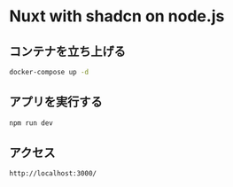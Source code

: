# Nuxt with shadcn on node.js

## コンテナを立ち上げる
```sh
docker-compose up -d
```

## アプリを実行する
```sh
npm run dev
```

## アクセス
```sh
http://localhost:3000/
```
